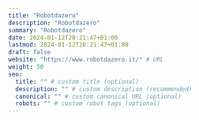 ```yaml
---
title: "Robotdazero"
description: "Robotdazero"
summary: "Robotdazero"
date: 2024-01-12T20:21:47+01:00
lastmod: 2024-01-12T20:21:47+01:00
draft: false
website: "https://www.robotdazero.it/" # URL
weight: 50
seo:
  title: "" # custom title (optional)
  description: "" # custom description (recommended)
  canonical: "" # custom canonical URL (optional)
  robots: "" # custom robot tags (optional)
---
```

